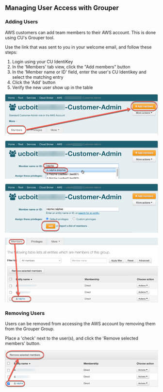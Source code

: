 ## Managing User Access with Grouper

### Adding Users

AWS customers can add team members to their AWS account.  This is done using CU's Grouper tool.

Use the link that was sent to you in your welcome email, and follow these steps:

1. Login using your CU IdentiKey
2. In the 'Members' tab view, click the "Add members" button
3. In the 'Member name or ID' field, enter the user's CU Identikey and select the matching entry
4. Click the 'Add' button
5. Verify the new user show up in the table

![](images/managing-grouper-groups/add-members-button.png)

![](images/managing-grouper-groups/enter-identikey.png)

![](images/managing-grouper-groups/add-user.png)

![](images/managing-grouper-groups/verify-user.png)

### Removing Users

Users can be removed from accessing the AWS account by removing them from the Grouper Group.

Place a 'check' next to the user(s), and click the 'Remove selected members' button.

![](images/managing-grouper-groups/remove-user.png)
